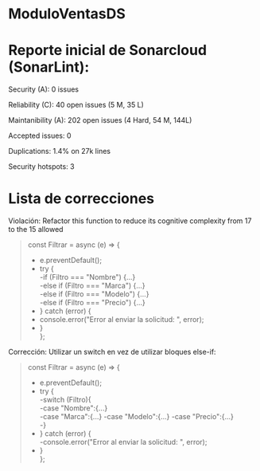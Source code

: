 # ModuloVentasDS

# Reporte inicial de Sonarcloud (SonarLint):
Security (A): 0 issues

Reliability (C): 40 open issues (5 M, 35 L)

Maintanibility (A): 202 open issues (4 Hard, 54 M, 144L)

Accepted issues: 0

Duplications: 1.4% on 27k lines

Security hotspots: 3

# Lista de correcciones
Violación: Refactor this function to reduce its cognitive complexity from 17 to the 15 allowed
>const Filtrar = async (e) => {  
>- e.preventDefault();  
>- try {  
>  -if (Filtro === "Nombre") {...}  
>  -else if (Filtro === "Marca") {...}  
>  -else if (Filtro === "Modelo") {...}  
>  -else if (Filtro === "Precio") {...}  
>- } catch (error) {  
>- console.error("Error al enviar la solicitud: ", error);  
>- }  
>};  

Corrección: Utilizar un switch en vez de utilizar bloques else-if:  

>const Filtrar = async (e) => {  
>- e.preventDefault();  
>- try {  
>  -switch (Filtro){  
>   -case "Nombre":{...}  
>   -case "Marca":{...}
>   -case "Modelo":{...}
>   -case "Precio":{...}  
>  -}  
>- } catch (error) {  
>    -console.error("Error al enviar la solicitud: ", error);  
>- }  
>};  
